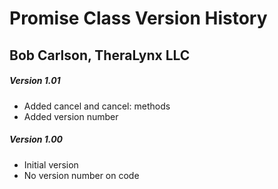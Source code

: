 # Promise Class Version History
## Bob Carlson, TheraLynx LLC
##### Version 1.01

* Added cancel and cancel: methods
* Added version number

##### Version 1.00

* Initial version
* No version number on code